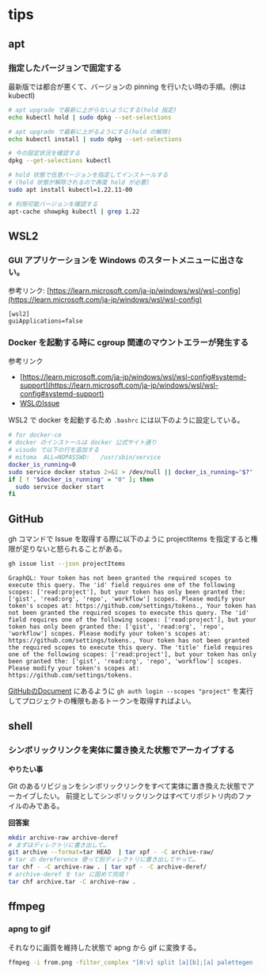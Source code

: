# tips

## apt

### 指定したバージョンで固定する

最新版では都合が悪くて、バージョンの pinning を行いたい時の手順。(例はkubectl)

```sh
# apt upgrade で最新に上がらないようにする(hold 指定)
echo kubectl hold | sudo dpkg --set-selections

# apt upgrade で最新に上がるようにする(hold の解除)
echo kubectl install | sudo dpkg --set-selections

# 今の設定状況を確認する
dpkg --get-selections kubectl

# hold 状態で任意バージョンを指定してインストールする
# (hold 状態が解除されるので再度 hold が必要)
sudo apt install kubectl=1.22.11-00

# 利用可能バージョンを確認する
apt-cache showpkg kubectl | grep 1.22
```

## WSL2

### GUI アプリケーションを Windows のスタートメニューに出さない。

参考リンク: [https://learn.microsoft.com/ja-jp/windows/wsl/wsl-config](https://learn.microsoft.com/ja-jp/windows/wsl/wsl-config)

```
[wsl2]
guiApplications=false
```

### Docker を起動する時に cgroup 関連のマウントエラーが発生する

参考リンク

- [https://learn.microsoft.com/ja-jp/windows/wsl/wsl-config#systemd-support](https://learn.microsoft.com/ja-jp/windows/wsl/wsl-config#systemd-support)
- [WSLのIssue](https://github.com/microsoft/WSL/issues/9868)

WSL2 で docker を起動するため `.bashrc` には以下のように設定している。

```sh
# for docker-ce
# docker のインストールは docker 公式サイト通り
# visudo で以下の行を追加する
# mitoma  ALL=NOPASSWD:   /usr/sbin/service
docker_is_running=0
sudo service docker status 2>&1 > /dev/null || docker_is_running="$?"
if [ ! "$docker_is_running" = "0" ]; then
  sudo service docker start
fi
```

## GitHub

gh コマンドで Issue を取得する際に以下のように projectItems を指定すると権限が足りないと怒られることがある。

```sh
gh issue list --json projectItems
```

```
GraphQL: Your token has not been granted the required scopes to execute this query. The 'id' field requires one of the following scopes: ['read:project'], but your token has only been granted the: ['gist', 'read:org', 'repo', 'workflow'] scopes. Please modify your token's scopes at: https://github.com/settings/tokens., Your token has not been granted the required scopes to execute this query. The 'id' field requires one of the following scopes: ['read:project'], but your token has only been granted the: ['gist', 'read:org', 'repo', 'workflow'] scopes. Please modify your token's scopes at: https://github.com/settings/tokens., Your token has not been granted the required scopes to execute this query. The 'title' field requires one of the following scopes: ['read:project'], but your token has only been granted the: ['gist', 'read:org', 'repo', 'workflow'] scopes. Please modify your token's scopes at: https://github.com/settings/tokens.
```

[GitHubのDocument][] にあるように `gh auth login --scopes "project"` を実行してプロジェクトの権限もあるトークンを取得すればよい。

[GitHubのDocument]: https://docs.github.com/ja/issues/planning-and-tracking-with-projects/automating-your-project/using-the-api-to-manage-projects

## shell

### シンボリックリンクを実体に置き換えた状態でアーカイブする

**やりたい事**

Git のあるリビジョンをシンボリックリンクをすべて実体に置き換えた状態でアーカイブしたい。
前提としてシンボリックリンクはすべてリポジトリ内のファイルのみである。

**回答案**

```sh
mkdir archive-raw archive-deref
# まずはディレクトリに書き出して…
git archive --format=tar HEAD  | tar xpf - -C archive-raw/
# tar の dereference 使って別ディレクトリに書き出してやって…
tar chf - -C archive-raw . | tar xpf - -C archive-deref/
# archive-deref を tar に固めて完成！
tar chf archive.tar -C archive-raw .
```

## ffmpeg

### apng to gif

それなりに画質を維持した状態で apng から gif に変換する。

```sh
ffmpeg -i from.png -filter_complex "[0:v] split [a][b];[a] palettegen [p];[b][p] paletteuse" to.gif
```
